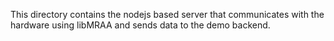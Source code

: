 This directory contains the nodejs based server that communicates with the
hardware using libMRAA and sends data to the demo backend.
